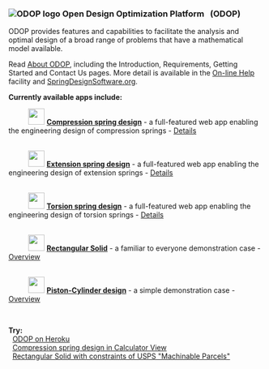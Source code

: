 ### ![ODOP logo](https://odop.herokuapp.com/favicon.ico "ODOP logo") Open Design Optimization Platform &nbsp; (ODOP)

ODOP provides features and capabilities to facilitate the analysis and optimal design 
of a broad range of problems that have a mathematical model available.   

Read [About ODOP](https://odop.herokuapp.com/docs/About), including the Introduction, Requirements, Getting Started and Contact Us pages. 
More detail is available in the [On-line Help](https://odop.herokuapp.com/docs/Help) facility and [SpringDesignSoftware.org](https://springdesignsoftware.org).   

**Currently available apps include:**

&nbsp; &nbsp; &nbsp; &nbsp; &nbsp; <img height="32" src="./client/public/designtypes/Spring/Compression/favicon.ico"> 
<b>[Compression spring design](https://odop.herokuapp.com?type=Spring%2FCompression)</b> - a full-featured web app enabling the engineering design of compression springs - 
[Details](https://odop.herokuapp.com/docs/Help/DesignTypes/c_spring.html)   
<br />

&nbsp; &nbsp; &nbsp; &nbsp; &nbsp; <img height="32" src="./client/public/designtypes/Spring/Extension/favicon.ico"> 
<b>[Extension spring design](https://odop.herokuapp.com?type=Spring%2FExtension)</b> - a full-featured web app enabling the engineering design of extension springs - 
[Details](https://odop.herokuapp.com/docs/Help/DesignTypes/e_spring.html)   
<br />

&nbsp; &nbsp; &nbsp; &nbsp; &nbsp; <img height="32" src="./client/public/designtypes/Spring/Torsion/favicon.ico"> 
<b>[Torsion spring design](https://odop.herokuapp.com?type=Spring%2FTorsion)</b> - a full-featured web app enabling the engineering design of torsion springs - 
[Details](https://odop.herokuapp.com/docs/Help/DesignTypes/t_spring.html)   
<br />

&nbsp; &nbsp; &nbsp; &nbsp; &nbsp; <img height="32" src="./client/public/designtypes/Solid/favicon.ico"> 
<b>[Rectangular Solid](https://odop.herokuapp.com?type=Solid)</b> - a familiar to everyone demonstration case - 
[Overview](https://odop.herokuapp.com/docs/Help/DesignTypes/r_solid.html)   
<br />

&nbsp; &nbsp; &nbsp; &nbsp; &nbsp; <img height="32" src="./client/public/designtypes/Piston-Cylinder/favicon.ico"> 
<b>[Piston-Cylinder design](https://odop.herokuapp.com?type=Piston-Cylinder)</b> - a simple demonstration case - 
[Overview](https://odop.herokuapp.com/docs/Help/DesignTypes/pcyl.html)   

&nbsp;

**Try:**   
&nbsp; [ODOP on Heroku](https://odop.herokuapp.com/?prompt)  
&nbsp; [Compression spring design in Calculator View](https://odop.herokuapp.com?view=Calculator&execute=welcomeCalc)  
&nbsp; [Rectangular Solid with constraints of USPS "Machinable Parcels"](https://odop.herokuapp.com?type=Solid&name=USPS_MachinableParcels)  

&nbsp;
